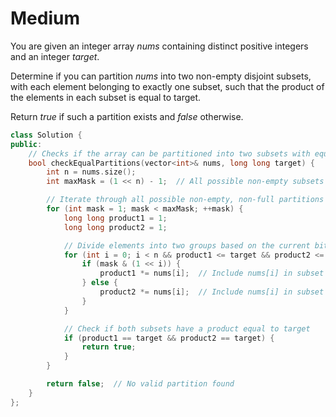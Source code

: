 # Medium

You are given an integer array $nums$ containing distinct positive integers and an integer $target$.

Determine if you can partition $nums$ into two non-empty disjoint subsets, with each element belonging to exactly one subset, such that the product of the elements in each subset is equal to target.

Return $true$ if such a partition exists and $false$ otherwise.

```cpp
class Solution {
public:
    // Checks if the array can be partitioned into two subsets with equal product equal to target
    bool checkEqualPartitions(vector<int>& nums, long long target) {
        int n = nums.size();
        int maxMask = (1 << n) - 1;  // All possible non-empty subsets (excluding full set)

        // Iterate through all possible non-empty, non-full partitions using bitmasking
        for (int mask = 1; mask < maxMask; ++mask) {
            long long product1 = 1;
            long long product2 = 1;

            // Divide elements into two groups based on the current bitmask
            for (int i = 0; i < n && product1 <= target && product2 <= target; ++i) {
                if (mask & (1 << i)) {
                    product1 *= nums[i];  // Include nums[i] in subset 1
                } else {
                    product2 *= nums[i];  // Include nums[i] in subset 2
                }
            }

            // Check if both subsets have a product equal to target
            if (product1 == target && product2 == target) {
                return true;
            }
        }

        return false;  // No valid partition found
    }
};
```
